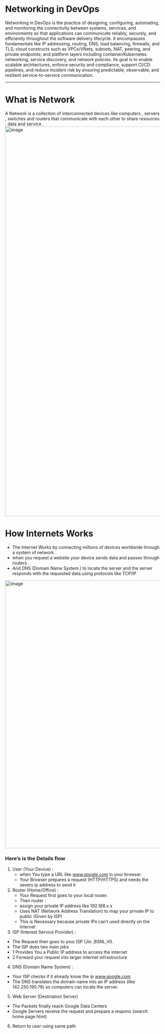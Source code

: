 # Networking in DevOps
Networking in DevOps is the practice of designing, configuring, automating, and monitoring the connectivity between systems, services, and environments so that applications can communicate reliably, securely, and efficiently throughout the software delivery lifecycle. It encompasses fundamentals like IP addressing, routing, DNS, load balancing, firewalls, and TLS; cloud constructs such as VPCs/VNets, subnets, NAT, peering, and private endpoints; and platform layers including container/Kubernetes networking, service discovery, and network policies. Its goal is to enable scalable architectures, enforce security and compliance, support CI/CD pipelines, and reduce incident risk by ensuring predictable, observable, and resilient service-to-service communication.

---
# What is Network 
 A Network is a collection of interconnected devices like computers , servers , switches and routers that communicate with each other to share resources , data and service .
 <img width="2556" height="1264" alt="image" src="https://github.com/user-attachments/assets/ed73c903-a075-4c39-b7c4-0786c2491592" />

# How Internets Works 
- The Internet Works by connecting millions of devices worldwide through a system of network .
-  when you request a website your device sends data and passes through routers .
-  And DNS (Domain Name System ) to locate the server and the server responds with the requested data using protocols like TCP/IP

<img width="2602" height="869" alt="image" src="https://github.com/user-attachments/assets/c2c4941c-74a7-45de-a655-2d3488276733" />

 ### Here’s is the Details flow
 1. User (Your Device) :
    - when You type a URL like www.google.com in your browser.
    -  Your Browser prepares a request (HTTP/HTTPS) and needs the severs ip address to send it
 2. Router (Home/Office) :
    - Your Request first goes to your local router.
    - Then router :
    - assign your private IP address like 192.168.x.x
    - Uses NAT (Network Address Translation) to map your private IP to public (Given by ISP)
    - This is Necessary because private IPs can’t used directly on the Internet 
 3.  ISP (Interest Service Provider) :
   - The Request then goes to your ISP (Jio ,BSNL,VI).
   - The ISP does two main jobs
   - 1 Provides You a Public IP address to access the internet
   - 2 Forward your request into larger internet infrastructure 
 
 4. DNS (Domain Name System) :
   - Your ISP checks if it already know the ip www.google.com
   - The DNS translates the domain name into an IP address (like 142.250.190.78) so computers can locate the server.
 5.  Web Server (Destination Server)
   - The Packets finally reach Google Data Centers
   - Google Servers receive the request and prepare a respons (search home page html)
 6. Return to user using same path      
